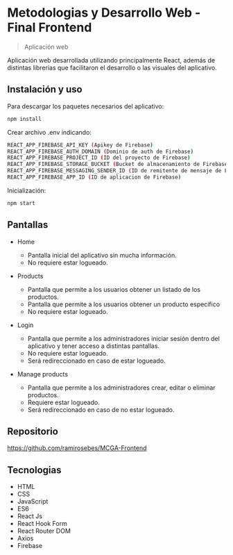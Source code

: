 # Metodologias y Desarrollo Web - Final Frontend
> Aplicación web

Aplicación web desarrollada utilizando principalmente React, además de distintas librerias que facilitaron el desarrollo o las visuales del aplicativo.

## Instalación y uso

Para descargar los paquetes necesarios del aplicativo: 

```sh
npm install
```

Crear archivo .env indicando:

```sh
REACT_APP_FIREBASE_API_KEY (Apikey de Firebase)
REACT_APP_FIREBASE_AUTH_DOMAIN (Dominio de auth de Firebase)
REACT_APP_FIREBASE_PROJECT_ID (ID del proyecto de Firebase)
REACT_APP_FIREBASE_STORAGE_BUCKET (Bucket de almacenamiento de Firebase)
REACT_APP_FIREBASE_MESSAGING_SENDER_ID (ID de remitente de mensaje de Firebase)
REACT_APP_FIREBASE_APP_ID (ID de aplicacion de Firebase)
```

Inicialización:

```sh
npm start
```

## Pantallas

* Home
    * Pantalla inicial del aplicativo sin mucha información.
    * No requiere estar logueado.

* Products
    * Pantalla que permite a los usuarios obtener un listado de los productos.
    * Pantalla que permite a los usuarios obtener un producto especifico
    * No requiere estar logueado.

* Login
    * Pantalla que permite a los administradores iniciar sesión dentro del aplicativo y tener acceso a distintas pantallas.
    * No requiere estar logueado.
    * Será redireccionado en caso de estar logueado.

* Manage products
    * Pantalla que permite a los administradores crear, editar o eliminar productos.
    * Requiere estar logueado.
    * Será redireccionado en caso de no estar logueado.

## Repositorio

https://github.com/ramirosebes/MCGA-Frontend

## Tecnologias

* HTML
* CSS
* JavaScript
* ES6
* React Js
* React Hook Form
* React Router DOM
* Axios
* Firebase